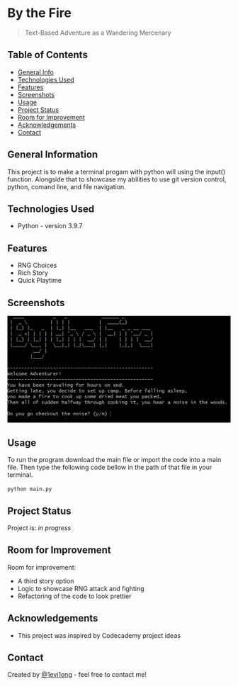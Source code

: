 # By the Fire

> Text-Based Adventure as a Wandering Mercenary

## Table of Contents

- [General Info](#general-information)
- [Technologies Used](#technologies-used)
- [Features](#features)
- [Screenshots](#screenshots)
- [Usage](#usage)
- [Project Status](#project-status)
- [Room for Improvement](#room-for-improvement)
- [Acknowledgements](#acknowledgements)
- [Contact](#contact)

## General Information

This project is to make a terminal progam with python will using the input() function.
Alongside that to showcase my abilities to use git version control, python, comand line, and file navigation.

## Technologies Used

- Python - version 3.9.7

## Features

- RNG Choices
- Rich Story
- Quick Playtime

## Screenshots

![Example screenshot](./img/gyazoByTheFire.png)

## Usage

To run the program download the main file or import the code into a main file.
Then type the following code bellow in the path of that file in your terminal.

`python main.py`

## Project Status

Project is: _in progress_

## Room for Improvement

Room for improvement:

- A third story option
- Logic to showcase RNG attack and fighting
- Refactoring of the code to look prettier

## Acknowledgements

- This project was inspired by Codecademy project ideas

## Contact

Created by [@1evi1ong](https://twitter.com/1evi1ong/) - feel free to contact me!
